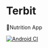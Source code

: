 # Terbit
🥗Nutrition App

[![Android CI](https://github.com/galihif/Terbit/actions/workflows/android.yml/badge.svg)](https://github.com/galihif/Nutasel/actions/workflows/android.yml)
